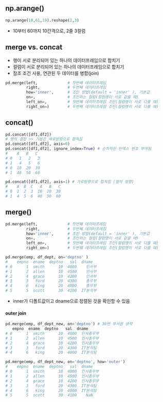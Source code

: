 ## np.arange()

```python
np.arange(10,61,19).reshape(2,3)   
```

- 10부터 60까지 10간격으로, 2줄 3컬럼



## merge vs. concat

- 행이 서로 분리되어 있는 하나의 데이터프레임으로 합치기  
- 컬럼이 서로 분리되어 있는 하나의 데이터프레임으로 합치기
- 참조 조건 사용, 연관된 두 데이터를 병합(join)

```python
pd.merge(left,             # 첫번째 데이터프레임
         right,            # 두번째 데이터프레임
         how='inner',      # 조인 방법(default = 'inner' ), 기본값
         on=,              # 조인하는 컬럼(컬럼명이 서로 같을 때) 
         left_on=,         # 첫번째 데이터프레임 조인(컬럼명이 서로 다를 때)
         right_on=)        # 두번째 데이터프레임 조인(컬럼명이 서로 다를 때)
```





## concat()

```python
pd.concat([df1,df2])
# 행의 결합 >> 기본은 세로방향으로 합쳐짐
pd.concat([df1,df2], axis=0)
pd.concat([df1,df2], ignore_index=True) # 순차적인 인덱스 번호 부여됨
#    A   B   C
# 0   1   2   3
# 1   4   5   6
# 0  10  20  30
# 1  40  50  60

pd.concat([df1,df2], axis=1) # 가로방향으로 합쳐짐 (열의 방향)
#    A  B  C   A   B   C
# 0  1  2  3  10  20  30
# 1  4  5  6  40  50  60
```





## merge()

```python
pd.merge(left,             # 첫번째 데이터프레임
         right,            # 두번째 데이터프레임
         how='inner',      # 조인 방법(default = 'inner' ), 기본값
         on=,              # 조인하는 컬럼(컬럼명이 서로 같을 때) 
         left_on=,         # 첫번째 데이터프레임 조인(컬럼명이 서로 다를 때)
         right_on=)        # 두번째 데이터프레임 조인(컬럼명이 서로 다를 때)
```



```python
pd.merge(emp, df_dept, on='deptno' )
#    empno  ename  deptno   sal  dname
# 0      1  smith      10  4000    인사부
# 1      2  allen      10  4500    인사부
# 2      4  grace      10  4200    인사부
# 3      3   ford      20  4300    총무부
# 4      6   king      20  4000    총무부
# 5      5  scott      30  4100  IT분석부
```

- inner가 디폴트값이고 dname으로 정렬된 것을 확인할 수 있음



#### outer join

```python
pd.merge(emp, df_dept_new, on='deptno') # 30번 부서원 생략
   empno  ename  deptno   sal  dname
# 0      1  smith      10  4000  인사총무부
# 1      2  allen      10  4500  인사총무부
# 2      4  grace      10  4200  인사총무부
# 3      3   ford      20  4300  IT분석팀
# 4      6   king      20  4000  IT분석팀

pd.merge(emp, df_dept_new, on='deptno', how='outer')
#    empno  ename  deptno   sal  dname
# 0      1  smith      10  4000  인사총무부
# 1      2  allen      10  4500  인사총무부
# 2      4  grace      10  4200  인사총무부
# 3      3   ford      20  4300  IT분석팀
# 4      6   king      20  4000  IT분석팀
# 5      5  scott      30  4100    NaN
```

